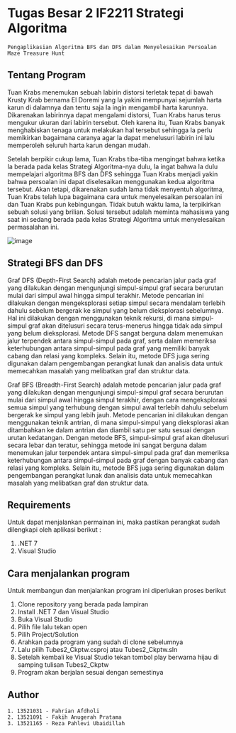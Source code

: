 # Tugas Besar 2 IF2211 Strategi Algoritma
``Pengaplikasian Algoritma BFS dan DFS dalam Menyelesaikan Persoalan Maze Treasure Hunt``


## Tentang Program

  Tuan Krabs menemukan sebuah labirin distorsi terletak tepat di bawah Krusty Krab bernama
El Doremi yang Ia yakini mempunyai sejumlah harta karun di dalamnya dan tentu saja Ia ingin
mengambil harta karunnya. Dikarenakan labirinnya dapat mengalami distorsi, Tuan Krabs harus terus
mengukur ukuran dari labirin tersebut. Oleh karena itu, Tuan Krabs banyak menghabiskan tenaga
untuk melakukan hal tersebut sehingga Ia perlu memikirkan bagaimana caranya agar Ia dapat
menelusuri labirin ini lalu memperoleh seluruh harta karun dengan mudah.

  Setelah berpikir cukup lama, Tuan Krabs tiba-tiba mengingat bahwa ketika Ia berada pada
kelas Strategi Algoritma-nya dulu, Ia ingat bahwa Ia dulu mempelajari algoritma BFS dan DFS
sehingga Tuan Krabs menjadi yakin bahwa persoalan ini dapat diselesaikan menggunakan kedua
algoritma tersebut. Akan tetapi, dikarenakan sudah lama tidak menyentuh algoritma, Tuan Krabs
telah lupa bagaimana cara untuk menyelesaikan persoalan ini dan Tuan Krabs pun kebingungan.
Tidak butuh waktu lama, Ia terpikirkan sebuah solusi yang brilian. Solusi tersebut adalah meminta
mahasiswa yang saat ini sedang berada pada kelas Strategi Algoritma untuk menyelesaikan
permasalahan ini.

![image](https://user-images.githubusercontent.com/89321009/227563079-08dfb2db-196c-474a-8514-92d54eb0d920.png)


## Strategi BFS dan DFS

Graf DFS (Depth-First Search) adalah metode pencarian jalur pada graf yang dilakukan dengan mengunjungi simpul-simpul graf secara berurutan mulai dari simpul awal hingga simpul terakhir. Metode pencarian ini dilakukan dengan mengeksplorasi setiap simpul secara mendalam terlebih dahulu sebelum bergerak ke simpul yang belum dieksplorasi sebelumnya. Hal ini dilakukan dengan menggunakan teknik rekursi, di mana simpul-simpul graf akan ditelusuri secara terus-menerus hingga tidak ada simpul yang belum dieksplorasi. Metode DFS sangat berguna dalam menemukan jalur terpendek antara simpul-simpul pada graf, serta dalam memeriksa keterhubungan antara simpul-simpul pada graf yang memiliki banyak cabang dan relasi yang kompleks. Selain itu, metode DFS juga sering digunakan dalam pengembangan perangkat lunak dan analisis data untuk memecahkan masalah yang melibatkan graf dan struktur data.

Graf BFS (Breadth-First Search) adalah metode pencarian jalur pada graf yang dilakukan dengan mengunjungi simpul-simpul graf secara berurutan mulai dari simpul awal hingga simpul terakhir, dengan cara mengeksplorasi semua simpul yang terhubung dengan simpul awal terlebih dahulu sebelum bergerak ke simpul yang lebih jauh. Metode pencarian ini dilakukan dengan menggunakan teknik antrian, di mana simpul-simpul yang dieksplorasi akan ditambahkan ke dalam antrian dan diambil satu per satu sesuai dengan urutan kedatangan. Dengan metode BFS, simpul-simpul graf akan ditelusuri secara lebar dan teratur, sehingga metode ini sangat berguna dalam menemukan jalur terpendek antara simpul-simpul pada graf dan memeriksa keterhubungan antara simpul-simpul pada graf dengan banyak cabang dan relasi yang kompleks. Selain itu, metode BFS juga sering digunakan dalam pengembangan perangkat lunak dan analisis data untuk memecahkan masalah yang melibatkan graf dan struktur data.


## Requirements
Untuk dapat menjalankan permainan ini, maka pastikan perangkat sudah dilengkapi oleh aplikasi berikut :

1. .NET 7
2. Visual Studio

## Cara menjalankan program

Untuk membangun dan menjalankan program ini diperlukan proses berikut
1. Clone repository yang berada pada lampiran
2. Install .NET 7 dan Visual Studio
3. Buka Visual Studio
4. Pilih file lalu tekan open
5. Pilih Project/Solution
6. Arahkan pada program yang sudah di clone sebelumnya
7. Lalu pilih Tubes2_Ckptw.csproj atau Tubes2_Ckptw.sln
8. Setelah kembali ke Visual Studio tekan tombol play berwarna hijau di samping tulisan 
   Tubes2_Ckptw
9. Program akan berjalan sesuai dengan semestinya

## Author
```
1. 13521031 - Fahrian Afdholi
2. 13521091 - Fakih Anugerah Pratama
3. 13521165 - Reza Pahlevi Ubaidillah
```
